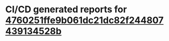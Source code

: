 # CI/CD generated reports for [4760251ffe9b061dc21dc82f244807439134528b](https://github.com/hydephp/develop/commit/4760251ffe9b061dc21dc82f244807439134528b)
